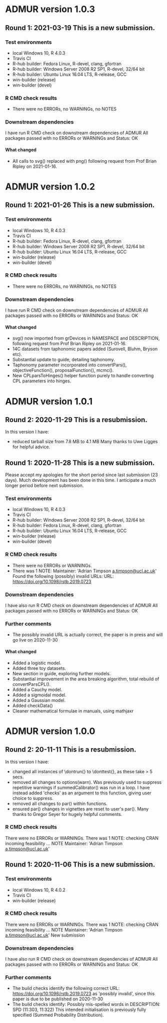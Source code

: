 # ADMUR version 1.0.3

## Round 1: 2021-03-19 This is a new submission.

### Test environments
* local Windows 10, R 4.0.3
* Travis CI
* R-hub builder: Fedora Linux, R-devel, clang, gfortran
* R-hub builder: Windows Server 2008 R2 SP1, R-devel, 32/64 bit
* R-hub builder: Ubuntu Linux 16.04 LTS, R-release, GCC
* win-builder (release)
* win-builder (devel)

### R CMD check results
* There were no ERRORs, no WARNINGs, no NOTES

### Downstream dependencies
I have run R CMD check on downstream dependencies of ADMUR 
All packages passed with no ERRORs or WARNINGs and Status: OK

#### What changed
* All calls to svg() replaced with png() following request from Prof Brian Ripley on 2021-01-16.

# ADMUR version 1.0.2

## Round 1: 2021-01-26 This is a new submission.

### Test environments
* local Windows 10, R 4.0.3
* Travis CI
* R-hub builder: Fedora Linux, R-devel, clang, gfortran
* R-hub builder: Windows Server 2008 R2 SP1, R-devel, 32/64 bit
* R-hub builder: Ubuntu Linux 16.04 LTS, R-release, GCC
* win-builder (release)
* win-builder (devel)

### R CMD check results
* There were no ERRORs, no WARNINGs, no NOTES

### Downstream dependencies
I have run R CMD check on downstream dependencies of ADMUR 
All packages passed with no ERRORs or WARNINGs and Status: OK

#### What changed
* svg() now imported from grDevices in NAMESPACE and DESCRIPTION, following request from Prof Brian Ripley on 2021-01-16.
* 14C datasets from taphonomic papers added (Surovell, Bluhm, Bryson etc).
* Substantial update to guide, detailing taphonomy.
* Taphonomy parameter incorporated into convertPars(), objectiveFunction(), proposalFunction(), mcmc().
* New CPLparsToHinges() helper function purely to handle converting CPL parameters into hinges.

# ADMUR version 1.0.1

## Round 2: 2020-11-29 This is a resubmission. 
In this version I have:
* reduced tarball size from 7.8 MB to 4.1 MB
Many thanks to Uwe Ligges for helpful advice.

## Round 1: 2020-11-28 This is a new submission.
Please accept my apologies for the short period since last submission (23 days). Much development has been done in this time. I anticipate a much longer period before next submission.

### Test environments
* local Windows 10, R 4.0.3
* Travis CI
* R-hub builder: Windows Server 2008 R2 SP1, R-devel, 32/64 bit
* R-hub builder: Fedora Linux, R-devel, clang, gfortran
* R-hub builder: Ubuntu Linux 16.04 LTS, R-release, GCC
* win-builder (release)
* win-builder (devel)

### R CMD check results
* There were no ERRORs or WARNINGs. 
* There was 1 NOTE: Maintainer: 'Adrian Timpson <a.timpson@ucl.ac.uk>' Found the following (possibly) invalid URLs: URL: https://doi.org/10.1098/rstb.2019.0723 

### Downstream dependencies
I have also run R CMD check on downstream dependencies of ADMUR 
All packages passed with no ERRORs or WARNINGs and Status: OK

### Further comments
* The possibly invalid URL is actually correct, the paper is in press and will go live on 2020-11-30

#### What changed
* Added a logistic model.
* Added three toy datasets.
* New section in guide, exploring further models.
* Substantial improvement in the area breaking algorithm, total rebuild of convertParsCPL().
* Added a Cauchy model.
* Added a sigmoidal model.
* Added a Gaussian model.
* Added checkData()
* Cleaner mathematical formulae in manuals, using mathjaxr

# ADMUR version 1.0.0

## Round 2: 20-11-11 This is a resubmission. 
In this version I have:
* changed all instances of \dontrun{} to \donttest{}, as these take > 5 secs. 
* removed all changes to options(warn). Was previously used to suppress repetitive warnings if summedCalibrator() was run in a loop. I have instead added 'checks' as an argument to this function, giving user choice to suppress.
* removed all changes to par() within functions.
* ensured par() changes in vignettes are reset to user's par().
Many thanks to Gregor Seyer for hugely helpful comments.

### R CMD check results
There were no ERRORs or WARNINGs. 
There was 1 NOTE:
checking CRAN incoming feasibility ... NOTE
Maintainer: 'Adrian Timpson <a.timpson@ucl.ac.uk>'

## Round 1: 2020-11-06 This is a new submission.

### Test environments
* local Windows 10, R 4.0.2
* Travis CI
* win-builder (release)

### R CMD check results
There were no ERRORs or WARNINGs. 
There was 1 NOTE:
checking CRAN incoming feasibility ... NOTE
Maintainer: 'Adrian Timpson <a.timpson@ucl.ac.uk>'
New submission

### Downstream dependencies
I have also run R CMD check on downstream dependencies of ADMUR 
All packages passed with no ERRORs or WARNINGs and Status: OK

### Further comments
* The build checks identify the following correct URL: https://doi.org/10.1098/rstb.2019.0723 as 'possibly invalid', since this paper is due to be published on 2020-11-30
* The build checks identify: Possibly mis-spelled words in DESCRIPTION: SPD (11:303, 11:322)
This intended initialisation is previously fully specified (Summed Probability Distribution).

